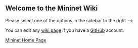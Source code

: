 Welcome to the Mininet Wiki
---------------------------

Please select one of the options in the sidebar to the right -->

You can edit any [wiki page](wiki/_pages) if you have a [GitHub](https://github.com) account.

[Mininet Home Page](http://mininet.github.com)